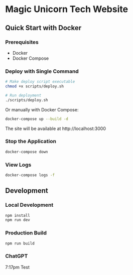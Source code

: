 # Magic Unicorn Tech Website

## Quick Start with Docker

### Prerequisites
- Docker
- Docker Compose

### Deploy with Single Command
```bash
# Make deploy script executable
chmod +x scripts/deploy.sh

# Run deployment
./scripts/deploy.sh
```

Or manually with Docker Compose:
```bash
docker-compose up --build -d
```

The site will be available at http://localhost:3000

### Stop the Application
```bash
docker-compose down
```

### View Logs
```bash
docker-compose logs -f
```

## Development

### Local Development
```bash
npm install
npm run dev
```

### Production Build
```bash
npm run build
```

### ChatGPT
7:17pm Test
